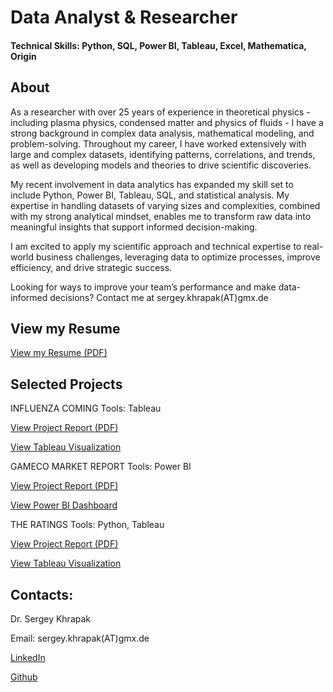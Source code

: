 # Data Analyst & Researcher

#### Technical Skills: Python, SQL, Power BI, Tableau, Excel, Mathematica, Origin

## About

As a researcher with over 25 years of experience in theoretical physics - including plasma
physics, condensed matter and physics of fluids - I have a strong background in complex
data analysis, mathematical modeling, and problem-solving. Throughout my career, I have
worked extensively with large and complex datasets, identifying patterns, correlations, and
trends, as well as developing models and theories to drive scientific discoveries.

My recent involvement in data analytics has expanded my skill set to include Python, Power
BI, Tableau, SQL, and statistical analysis. My expertise in handling datasets of varying sizes
and complexities, combined with my strong analytical mindset, enables me to transform raw
data into meaningful insights that support informed decision-making.

I am excited to apply my scientific approach and technical expertise to real-world business
challenges, leveraging data to optimize processes, improve efficiency, and drive strategic
success.

Looking for ways to improve your team’s performance and make data-informed decisions?
Contact me at sergey.khrapak(AT)gmx.de


## View my Resume

[View my Resume (PDF)](Assets/CV_Khrapak_Apr2025_DA.pdf)

## Selected Projects 

INFLUENZA COMING
Tools: Tableau

[View Project Report (PDF)](Assets/CaseStudy.pdf)

[View Tableau Visualization](https://public.tableau.com/app/profile/sergey.khrapak/viz/InfluenzaComing_Published/InfluenzaComing?publish=yes)

GAMECO MARKET REPORT
Tools: Power BI

[View Project Report (PDF)](Assets/CaseStudy_GameCo.pdf)

[View Power BI Dashboard](Assets/GameCo_Report_1.pdf)

THE RATINGS
Tools: Python, Tableau

[View Project Report (PDF)](Assets/CaseStudyTHE.pdf)

[View Tableau Visualization](https://public.tableau.com/app/profile/sergey.khrapak/viz/THERankings/THERating)

  
## Contacts: 

Dr. Sergey Khrapak

Email: sergey.khrapak(AT)gmx.de

[LinkedIn](https://www.linkedin.com/in/sergeykhrapak)

[Github](https://github.com/skhrapak)



